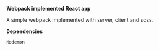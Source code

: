 **Webpack implemented React app**

A simple webpack implemented with server, client and scss.

**Dependencies**

`Nodemon`
